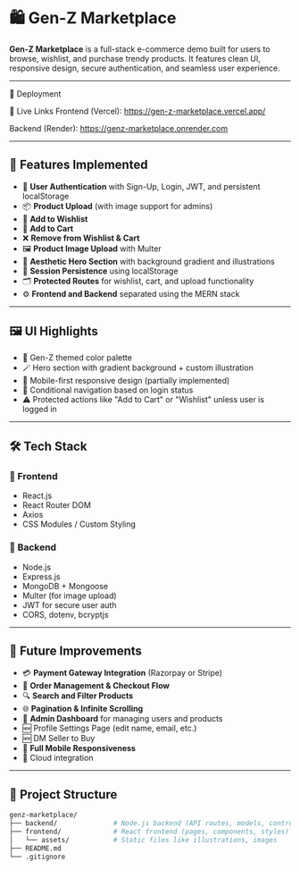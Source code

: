 # 🛍️ Gen-Z Marketplace

**Gen-Z Marketplace** is a full-stack e-commerce demo built for users to browse, wishlist, and purchase trendy products. It features clean UI, responsive design, secure authentication, and seamless user experience.

---

🚀 Deployment

🔗 Live Links
Frontend (Vercel): https://gen-z-marketplace.vercel.app/

Backend (Render): https://genz-marketplace.onrender.com

---

## 🚀 Features Implemented

- 🔐 **User Authentication** with Sign-Up, Login, JWT, and persistent localStorage
- 📦 **Product Upload** (with image support for admins)
- 💖 **Add to Wishlist**
- 🛒 **Add to Cart**
- ❌ **Remove from Wishlist & Cart**
- 🖼️ **Product Image Upload** with Multer
- 🌈 **Aesthetic Hero Section** with background gradient and illustrations
- 👤 **Session Persistence** using localStorage
- 🗂️ **Protected Routes** for wishlist, cart, and upload functionality
- ⚙️ **Frontend and Backend** separated using the MERN stack

---

## 🖼️ UI Highlights

- 🎨 Gen-Z themed color palette
- 🪄 Hero section with gradient background + custom illustration
- 📱 Mobile-first responsive design (partially implemented)
- 🔗 Conditional navigation based on login status
- ⚠️ Protected actions like "Add to Cart" or "Wishlist" unless user is logged in

---

## 🛠️ Tech Stack

### 🔹 Frontend
- React.js
- React Router DOM
- Axios
- CSS Modules / Custom Styling

### 🔹 Backend
- Node.js
- Express.js
- MongoDB + Mongoose
- Multer (for image upload)
- JWT for secure user auth
- CORS, dotenv, bcryptjs

---

## 🧠 Future Improvements

- 💳 **Payment Gateway Integration** (Razorpay or Stripe)
- 🧾 **Order Management & Checkout Flow**
- 🔍 **Search and Filter Products**
- 🌐 **Pagination & Infinite Scrolling**
- 👑 **Admin Dashboard** for managing users and products
- 🆕 Profile Settings Page (edit name, email, etc.)
- 🆕 DM Seller to Buy
- 📱 **Full Mobile Responsiveness**
- 👑 Cloud integration

---

## 📂 Project Structure

```bash
genz-marketplace/
├── backend/              # Node.js backend (API routes, models, controllers)
├── frontend/             # React frontend (pages, components, styles)
│   └── assets/           # Static files like illustrations, images
├── README.md
└── .gitignore
